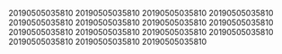 20190505035810
20190505035810
20190505035810
20190505035810
20190505035810
20190505035810
20190505035810
20190505035810
20190505035810
20190505035810
20190505035810
20190505035810
20190505035810
20190505035810
20190505035810
